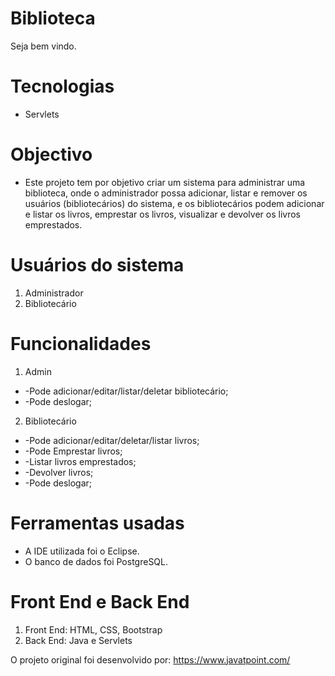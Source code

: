 # Biblioteca
Seja bem vindo. 

# Tecnologias
* Servlets

# Objectivo
* Este projeto tem por objetivo criar um sistema para administrar uma biblioteca, onde o administrador possa adicionar, listar e remover os usuários (bibliotecários) do sistema, e os bibliotecários podem adicionar e listar os livros, emprestar os livros, visualizar e devolver os livros emprestados.

# Usuários do sistema
1. Administrador
2. Bibliotecário

# Funcionalidades
1. Admin
  * -Pode adicionar/editar/listar/deletar bibliotecário;
  * -Pode deslogar;
2. Bibliotecário
  * -Pode adicionar/editar/deletar/listar livros;
  * -Pode Emprestar livros;
  * -Listar livros emprestados;
  * -Devolver livros;
  * -Pode deslogar;
  
# Ferramentas usadas
* A IDE utilizada foi o Eclipse.
* O banco de dados foi PostgreSQL.

# Front End e Back End
1. Front End: HTML, CSS, Bootstrap
2. Back End: Java e Servlets

O projeto original foi desenvolvido por: https://www.javatpoint.com/
